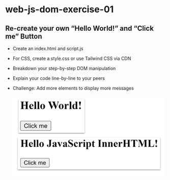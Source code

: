 # web-js-dom-exercise-01

## Re-create your own “Hello World!” and “Click me” Button

- Create an index.html and script.js
- For CSS, create a style.css or use Tailwind CSS via CDN
- Breakdown your step-by-step DOM manipulation
- Explain your code line-by-line to your peers
- Challenge: Add more elements to display more messages

  ![JS DOM Hello World!](web-js-dom-exercise-01.png)
